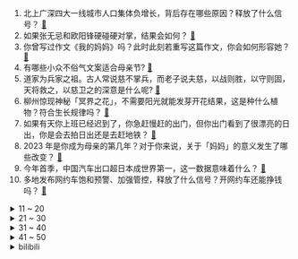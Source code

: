 1. 北上广深四大一线城市人口集体负增长，背后存在哪些原因？释放了什么信号？ [:link:](https://www.zhihu.com/question/600761941)
2. 如果张无忌和欧阳锋硬碰硬对掌，结果会如何？ [:link:](https://www.zhihu.com/question/600158005)
3. 你曾写过作文《我的妈妈》吗？此时此刻若重写这篇作文，你会如何形容她？ [:link:](https://www.zhihu.com/question/599729850)
4. 有哪些小众不俗气文案适合母亲节? [:link:](https://www.zhihu.com/question/531465323)
5. 道家为兵家之祖。古人常说慈不掌兵，而老子说夫慈，以战则胜，以守则固，天将救之，以慈卫之的深意是什么呢? [:link:](https://www.zhihu.com/question/600487339)
6. 柳州惊现神秘「冥界之花」，不需要阳光就能发芽开花结果，这是种什么植物？符合生长规律吗？ [:link:](https://www.zhihu.com/question/600586178)
7. 如果有天你上班已经迟到了，你急赶慢赶的出门，但你出门看到了很漂亮的日出，你是会去拍日出还是去赶地铁？ [:link:](https://www.zhihu.com/question/593842756)
8. 2023 年是你成为母亲的第几年？对于你来说，关于「妈妈」的意义发生了哪些改变？ [:link:](https://www.zhihu.com/question/600591402)
9. 今年首季，中国汽车出口超日本成世界第一，这一数据意味着什么？ [:link:](https://www.zhihu.com/question/600755135)
10. 多地发布网约车饱和预警、加强管控，释放了什么信号？开网约车还能挣钱吗？ [:link:](https://www.zhihu.com/question/600761617)
<details>
<summary>11 ~ 20</summary>

11. 一架俄苏-34 战机在俄布良斯克地区坠毁，坠机的原因可能是什么？ [:link:](https://www.zhihu.com/question/600808802)
12. AI 孙燕姿爆火、美国女网红出售 AI 女友爆赚、AI 券商分析师也来了，AI 还将改变哪些行业？ [:link:](https://www.zhihu.com/question/600653363)
13. 弟弟按约定帮离世哥哥通关《旷野之息》，任天堂代理商赠其《王国之泪》延续羁绊，对于整件事情你有何想说的？ [:link:](https://www.zhihu.com/question/600389996)
14. 如何在 70 吨塑料颗粒中最高效率的找到一颗 5 mm 大小的不知具体材质的螺丝？ [:link:](https://www.zhihu.com/question/595410342)
15. 《漫长的季节》沈墨为什么十几年后回来才杀掉大爷大娘？ [:link:](https://www.zhihu.com/question/600123626)
16. 2023 季中冠军赛 GEN 2:3 遭 T1 复仇跌入败者组，如何评价这场比赛？ [:link:](https://www.zhihu.com/question/600778616)
17. 调查称超 9 成受访「全职妈妈」试图重返职场，如何看待这一结果？「全职妈妈」再就业存在哪些障碍？ [:link:](https://www.zhihu.com/question/600606292)
18. 特斯拉回应百万大召回，称把驾驶模式选择权给到消费者，如果电门当刹车踩，车辆会提醒，能否解决误踩问题？ [:link:](https://www.zhihu.com/question/600786500)
19. 国内为什么只有米哈游这家公司能做出3A大作？ [:link:](https://www.zhihu.com/question/599835719)
20. 如果你是《灌篮高手》里面的赤木晴子，你会选樱木花道还是流川枫？ [:link:](https://www.zhihu.com/question/597385096)
</details>
<details>
<summary>21 ~ 30</summary>

21. 11的4次方是14641，与生物学性状分离比的1:4:6:4:1，两者有关系吗？ [:link:](https://www.zhihu.com/question/600476706)
22. 英国援助乌克兰远程导弹后，白宫重申不会跟进，美方为何迟迟不愿向乌提供远程导弹？哪些信息值得关注？ [:link:](https://www.zhihu.com/question/600766176)
23. 古代的杯子为什么都没有把儿？ [:link:](https://www.zhihu.com/question/600080777)
24. 穿越到古代得到一千两黄金或者成为尚书，必须选的话，你会选择哪一个？ [:link:](https://www.zhihu.com/question/599388135)
25. 星穹铁道布洛妮娅为什么要选择掩盖真相? [:link:](https://www.zhihu.com/question/599382110)
26. 新一代智能电混的标准是什么? [:link:](https://www.zhihu.com/question/600743944)
27. 考研很难吗？需要报班吗？ [:link:](https://www.zhihu.com/question/595879937)
28. 你怎么看蒋奇明在《漫长的季节》中饰演的傅卫军这个角色？ [:link:](https://www.zhihu.com/question/598532760)
29. 2023 KPL 春季总决赛重庆狼队 4:1 击败 WB 成功卫冕，如何评价这场比赛？ [:link:](https://www.zhihu.com/question/600782681)
30. 全球央行「囤金」又买了 200 多吨，国际金价上涨背后的主要「推手」是什么？未来金价走势如何？ [:link:](https://www.zhihu.com/question/600637965)
</details>
<details>
<summary>31 ~ 40</summary>

31. 《塞尔达传说：王国之泪》大家都入手了吗，什么价格拿下的？ [:link:](https://www.zhihu.com/question/596272793)
32. 马斯克证实 NBC 环球公司广告主管琳达·亚卡里诺将出任推特 CEO，她或将给推特带来哪些改变？ [:link:](https://www.zhihu.com/question/600730103)
33. 如何评价美依礼芽在《乘风破浪的姐姐4》线上投票中，「断层式」屠榜? [:link:](https://www.zhihu.com/question/599831254)
34. 欧盟立法者制定生成式 AI 透明度规则，同意禁止公共场所大规模面部识别，如何看待该草案？ [:link:](https://www.zhihu.com/question/600590110)
35. 一起入职的同事升职加薪，而自己什么都没有，该怎么做？ [:link:](https://www.zhihu.com/question/570812753)
36. 演员如何通过表演给不讨喜的角色加分？ [:link:](https://www.zhihu.com/question/569968778)
37. 为什么 4 月住户存款和贷款会同时减少？ [:link:](https://www.zhihu.com/question/600620130)
38. 参加 2023 年丘成桐大学生数学竞赛是什么体验？如何评价今年的竞赛？ [:link:](https://www.zhihu.com/question/600744038)
39. 成为母亲后，你内心的柔软与力量发生了哪些改变？ [:link:](https://www.zhihu.com/question/600592879)
40. 《塞尔达传说 王国之泪》媒体评分解禁，多家媒体满分，你认为这一作是否能称得上满分之作吗？ [:link:](https://www.zhihu.com/question/600443302)
</details>
<details>
<summary>41 ~ 50</summary>

41. 商家标错价格，男子花 1700 元买价值 70 多万元奶粉，商家退款不发货被判违约，法律角度如何解读？ [:link:](https://www.zhihu.com/question/600730098)
42. 武松和林冲的战斗力对比如何？ [:link:](https://www.zhihu.com/question/575226463)
43. 在王者荣耀里，都有哪些搞别人心态的操作？ [:link:](https://www.zhihu.com/question/599578847)
44. 2023 季中冠军赛正赛第一轮好看吗？ [:link:](https://www.zhihu.com/question/600672857)
45. 除了姓以外，古代有没有名或字或号里用「皇、帝、后、妃、君」的名人？ [:link:](https://www.zhihu.com/question/598108129)
46. 唐僧、孙悟空、猪八戒、白龙马、沙和尚联手能否成功将下列恐怖片中有名的妖魔鬼怪组成的联军击败? [:link:](https://www.zhihu.com/question/600067650)
47. 如何评价《中国说唱巅峰对决 2023》第二期？ [:link:](https://www.zhihu.com/question/600778535)
48. 《漫长的季节》沈栋梁为什么非杀沈墨？ [:link:](https://www.zhihu.com/question/598666853)
49. 剧本杀深受年轻人喜爱的原因是什么？ [:link:](https://www.zhihu.com/question/596368846)
50. 如何评价《原神》3.7版本前瞻特别节目「决斗！召唤之巅！」？ [:link:](https://www.zhihu.com/question/600796222)
</details><details>
<summary>bilibili</summary>

</details>